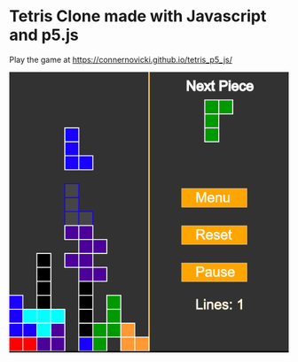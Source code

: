 # Tetris Clone made with Javascript and p5.js
Play the game at https://connernovicki.github.io/tetris_p5_js/

![alt text](Tetris.PNG)
